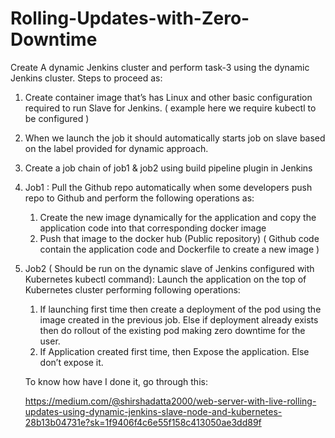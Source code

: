 # Rolling-Updates-with-Zero-Downtime

Create A dynamic Jenkins cluster and perform task-3 using the dynamic Jenkins cluster.
Steps to proceed as:

1.  Create container image that’s has Linux  and other basic configuration required to run Slave for Jenkins. ( example here we require kubectl to be configured )
2. When we launch the job it should automatically starts job on slave based on the label provided for dynamic approach.
3. Create a job chain of job1 & job2 using build pipeline plugin in Jenkins 
4.  Job1 : Pull  the Github repo automatically when some developers push repo to Github and perform the following operations as:
    1.  Create the new image dynamically for the application and copy the application code into that corresponding docker image
    2.  Push that image to the docker hub (Public repository) 
 ( Github code contain the application code and Dockerfile to create a new image )
5. Job2 ( Should be run on the dynamic slave of Jenkins configured with Kubernetes kubectl command): Launch the application on the top of Kubernetes cluster performing following operations:
    1.  If launching first time then create a deployment of the pod using the image created in the previous job. Else if deployment already exists then do rollout of the existing pod making zero downtime  for the user.
    2. If Application created first time, then Expose the application. Else don’t expose it.
    
    To know how have I done it, go through this:
    
    https://medium.com/@shirshadatta2000/web-server-with-live-rolling-updates-using-dynamic-jenkins-slave-node-and-kubernetes-28b13b04731e?sk=1f9406f4c6e55f158c413050ae3dd89f
